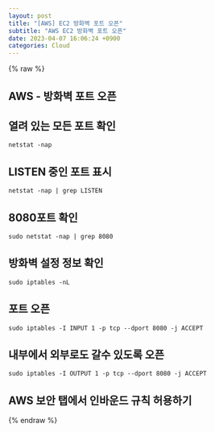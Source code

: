 ```yaml
---  
layout: post  
title: "[AWS] EC2 방화벽 포트 오픈"  
subtitle: "AWS EC2 방화벽 포트 오픈"  
date: 2023-04-07 16:06:24 +0900  
categories: Cloud  
---  
```

{% raw %}  
## AWS - 방화벽 포트 오픈  
  
## 열려 있는 모든 포트 확인  
	netstat -nap  
  
## LISTEN 중인 포트 표시  
	netstat -nap | grep LISTEN  
  
## 8080포트 확인  
	sudo netstat -nap | grep 8080  
  
## 방화벽 설정 정보 확인  
	sudo iptables -nL  
  
## 포트 오픈  
	sudo iptables -I INPUT 1 -p tcp --dport 8080 -j ACCEPT  
  
## 내부에서 외부로도 갈수 있도록 오픈  
	sudo iptables -I OUTPUT 1 -p tcp --dport 8080 -j ACCEPT  
  
## AWS 보안 탭에서 인바운드 규칙 허용하기  
  
{% endraw %}